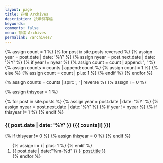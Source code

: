 ```yaml
---
layout: page
title: 存檔 Archives
description: 按年份存檔
keywords: 
comments: false
menu: 存檔 Archives
permalink: /archives/
---
```


<section class="container posts-content">
{% assign count = 1 %}
{% for post in site.posts reversed %}
    {% assign year = post.date | date: '%Y' %}
    {% assign nyear = post.next.date | date: '%Y' %}
    {% if year != nyear %}
        {% assign count = count | append: ', ' %}
        {% assign counts = counts | append: count %}
        {% assign count = 1 %}
    {% else %}
        {% assign count = count | plus: 1 %}
    {% endif %}
{% endfor %}

{% assign counts = counts | split: ', ' | reverse %}
{% assign i = 0 %}

{% assign thisyear = 1 %}

{% for post in site.posts %}
    {% assign year = post.date | date: '%Y' %}
    {% assign nyear = post.next.date | date: '%Y' %}
    {% if year != nyear %}
        {% if thisyear != 1 %}
            </ol>
        {% endif %}
<h3>{{ post.date | date: '%Y' }} ({{ counts[i] }})</h3>
        {% if thisyear != 0 %}
            {% assign thisyear = 0 %}
        {% endif %}
        <ol class="posts-list">
        {% assign i = i | plus: 1 %}
    {% endif %}
<li class="posts-list-item">
<span class="posts-list-meta">{{ post.date | date:"%m-%d" }}</span>
<a class="posts-list-name" href="{{ site.url }}{{ post.url }}">{{ post.title }}</a>
</li>
{% endfor %}
</ol>
</section>
